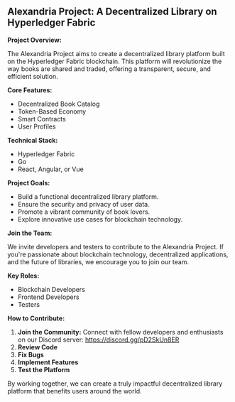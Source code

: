 ## Alexandria Project: A Decentralized Library on Hyperledger Fabric

**Project Overview:**

The Alexandria Project aims to create a decentralized library platform built on the Hyperledger Fabric blockchain. This platform will revolutionize the way books are shared and traded, offering a transparent, secure, and efficient solution.

**Core Features:**

* Decentralized Book Catalog
* Token-Based Economy
* Smart Contracts
* User Profiles

**Technical Stack:**

* Hyperledger Fabric
* Go
* React, Angular, or Vue

**Project Goals:**

* Build a functional decentralized library platform.
* Ensure the security and privacy of user data.
* Promote a vibrant community of book lovers.
* Explore innovative use cases for blockchain technology.

**Join the Team:**

We invite developers and testers to contribute to the Alexandria Project. If you're passionate about blockchain technology, decentralized applications, and the future of libraries, we encourage you to join our team.

**Key Roles:**

* Blockchain Developers
* Frontend Developers
* Testers

**How to Contribute:**

1. **Join the Community:** Connect with fellow developers and enthusiasts on our Discord server: https://discord.gg/pD2SkUn8ER
2. **Review Code**
3. **Fix Bugs**
4. **Implement Features**
5. **Test the Platform**

By working together, we can create a truly impactful decentralized library platform that benefits users around the world.
